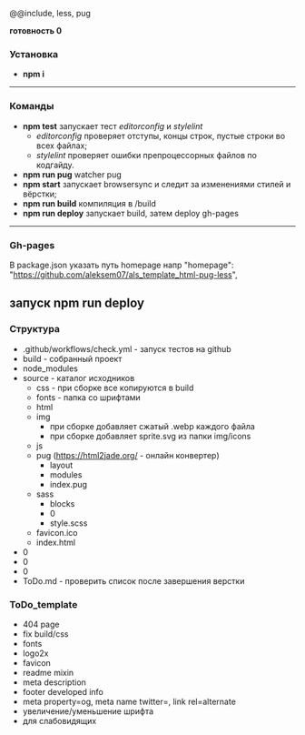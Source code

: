 <!-- [Опубликованная версия](https://aleksem07.github.io/ "Опубликованная версия") -->

@@include, less, pug

**готовность 0**

### Установка

- **npm i**

---

### Команды

- **npm test** запускает тест _editorconfig_ и _stylelint_
  - _editorconfig_ проверяет отступы, концы строк, пустые строки во всех файлах;
  - _stylelint_ проверяет ошибки препроцессорных файлов по кодгайду.
- **npm run pug** watcher pug
- **npm start** запускает browsersync и следит за изменениями стилей и вёрстки;
- **npm run build** компиляция в /build
- **npm run deploy** запускает build, затем deploy gh-pages

---

### Gh-pages

В package.json указать путь homepage
напр "homepage": "https://github.com/aleksem07/als_template_html-pug-less",

запуск **npm run deploy**
---
### Структура

- .github/workflows/check.yml - запуск тестов на github
- build - собранный проект
- node_modules
- source - каталог исходников
  - css - при сборке все копируются в build
  - fonts - папка со шрифтами
  - html
  - img
    - при сборке добавляет сжатый .webp каждого файла
    - при сборке добавляет sprite.svg из папки img/icons
  - js
  - pug (https://html2jade.org/ - онлайн конвертер)
    - layout
    - modules
    - index.pug
  - sass
    - blocks
    - 0
    - style.scss
  - favicon.ico
  - index.html
- 0
- 0
- 0
- ToDo.md - проверить список после завершения верстки

### ToDo_template

- 404 page
- fix build/css
- fonts
- logo2x
- favicon
- readme mixin
- meta description
- footer developed info
- meta property=og, meta name twitter=, link rel=alternate
- увеличение/уменьшение шрифта
- для слабовидящих
